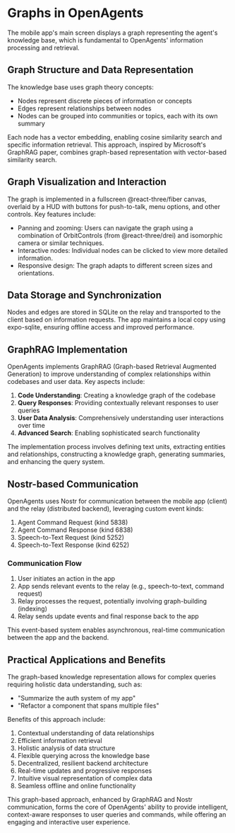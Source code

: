 # Graphs in OpenAgents

The mobile app's main screen displays a graph representing the agent's knowledge base, which is fundamental to OpenAgents' information processing and retrieval.

## Graph Structure and Data Representation

The knowledge base uses graph theory concepts:
- Nodes represent discrete pieces of information or concepts
- Edges represent relationships between nodes
- Nodes can be grouped into communities or topics, each with its own summary

Each node has a vector embedding, enabling cosine similarity search and specific information retrieval. This approach, inspired by Microsoft's GraphRAG paper, combines graph-based representation with vector-based similarity search.

## Graph Visualization and Interaction

The graph is implemented in a fullscreen @react-three/fiber canvas, overlaid by a HUD with buttons for push-to-talk, menu options, and other controls. Key features include:

- Panning and zooming: Users can navigate the graph using a combination of OrbitControls (from @react-three/drei) and isomorphic camera or similar techniques.
- Interactive nodes: Individual nodes can be clicked to view more detailed information.
- Responsive design: The graph adapts to different screen sizes and orientations.

## Data Storage and Synchronization

Nodes and edges are stored in SQLite on the relay and transported to the client based on information requests. The app maintains a local copy using expo-sqlite, ensuring offline access and improved performance.

## GraphRAG Implementation

OpenAgents implements GraphRAG (Graph-based Retrieval Augmented Generation) to improve understanding of complex relationships within codebases and user data. Key aspects include:

1. **Code Understanding**: Creating a knowledge graph of the codebase
2. **Query Responses**: Providing contextually relevant responses to user queries
3. **User Data Analysis**: Comprehensively understanding user interactions over time
4. **Advanced Search**: Enabling sophisticated search functionality

The implementation process involves defining text units, extracting entities and relationships, constructing a knowledge graph, generating summaries, and enhancing the query system.

## Nostr-based Communication

OpenAgents uses Nostr for communication between the mobile app (client) and the relay (distributed backend), leveraging custom event kinds:

1. Agent Command Request (kind 5838)
2. Agent Command Response (kind 6838)
3. Speech-to-Text Request (kind 5252)
4. Speech-to-Text Response (kind 6252)

### Communication Flow

1. User initiates an action in the app
2. App sends relevant events to the relay (e.g., speech-to-text, command request)
3. Relay processes the request, potentially involving graph-building (indexing)
4. Relay sends update events and final response back to the app

This event-based system enables asynchronous, real-time communication between the app and the backend.

## Practical Applications and Benefits

The graph-based knowledge representation allows for complex queries requiring holistic data understanding, such as:
- "Summarize the auth system of my app"
- "Refactor a component that spans multiple files"

Benefits of this approach include:
1. Contextual understanding of data relationships
2. Efficient information retrieval
3. Holistic analysis of data structure
4. Flexible querying across the knowledge base
5. Decentralized, resilient backend architecture
6. Real-time updates and progressive responses
7. Intuitive visual representation of complex data
8. Seamless offline and online functionality

This graph-based approach, enhanced by GraphRAG and Nostr communication, forms the core of OpenAgents' ability to provide intelligent, context-aware responses to user queries and commands, while offering an engaging and interactive user experience.